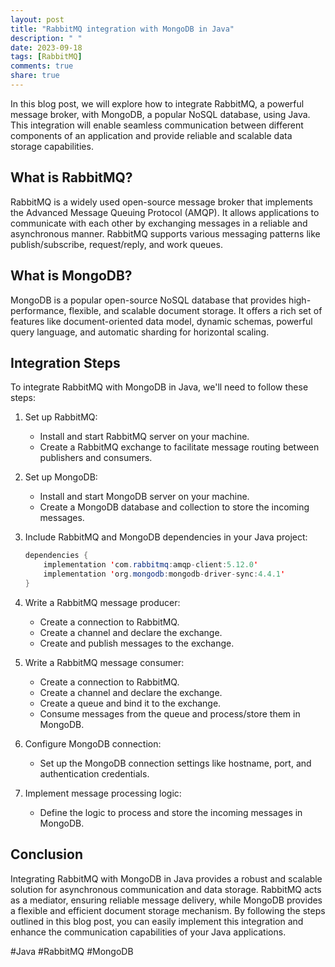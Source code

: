 ```yaml
---
layout: post
title: "RabbitMQ integration with MongoDB in Java"
description: " "
date: 2023-09-18
tags: [RabbitMQ]
comments: true
share: true
---
```


In this blog post, we will explore how to integrate RabbitMQ, a powerful message broker, with MongoDB, a popular NoSQL database, using Java. This integration will enable seamless communication between different components of an application and provide reliable and scalable data storage capabilities.

## What is RabbitMQ?

RabbitMQ is a widely used open-source message broker that implements the Advanced Message Queuing Protocol (AMQP). It allows applications to communicate with each other by exchanging messages in a reliable and asynchronous manner. RabbitMQ supports various messaging patterns like publish/subscribe, request/reply, and work queues.

## What is MongoDB?

MongoDB is a popular open-source NoSQL database that provides high-performance, flexible, and scalable document storage. It offers a rich set of features like document-oriented data model, dynamic schemas, powerful query language, and automatic sharding for horizontal scaling.

## Integration Steps

To integrate RabbitMQ with MongoDB in Java, we'll need to follow these steps:

1. Set up RabbitMQ:
    - Install and start RabbitMQ server on your machine.
    - Create a RabbitMQ exchange to facilitate message routing between publishers and consumers.

2. Set up MongoDB:
    - Install and start MongoDB server on your machine.
    - Create a MongoDB database and collection to store the incoming messages.

3. Include RabbitMQ and MongoDB dependencies in your Java project:
    ```java
    dependencies {
        implementation 'com.rabbitmq:amqp-client:5.12.0'
        implementation 'org.mongodb:mongodb-driver-sync:4.4.1'
    }
    ```

4. Write a RabbitMQ message producer:
    - Create a connection to RabbitMQ.
    - Create a channel and declare the exchange.
    - Create and publish messages to the exchange.

5. Write a RabbitMQ message consumer:
    - Create a connection to RabbitMQ.
    - Create a channel and declare the exchange.
    - Create a queue and bind it to the exchange.
    - Consume messages from the queue and process/store them in MongoDB.

6. Configure MongoDB connection:
    - Set up the MongoDB connection settings like hostname, port, and authentication credentials.

7. Implement message processing logic:
    - Define the logic to process and store the incoming messages in MongoDB.

## Conclusion

Integrating RabbitMQ with MongoDB in Java provides a robust and scalable solution for asynchronous communication and data storage. RabbitMQ acts as a mediator, ensuring reliable message delivery, while MongoDB provides a flexible and efficient document storage mechanism. By following the steps outlined in this blog post, you can easily implement this integration and enhance the communication capabilities of your Java applications.

#Java #RabbitMQ #MongoDB